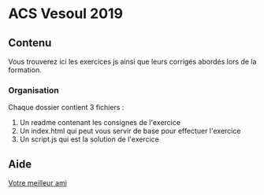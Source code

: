 # ACS Vesoul 2019


## Contenu
Vous trouverez ici les exercices js ainsi que leurs corrigés abordés lors de la formation.

### Organisation
Chaque dossier contient 3 fichiers :

 1. Un readme contenant les consignes de l'exercice
 2. Un index.html qui peut vous servir de base pour effectuer l'exercice
 3. Un script.js qui est la solution de l'exercice

## Aide

[Votre meilleur ami](https://www.google.fr/?target="_blank")
